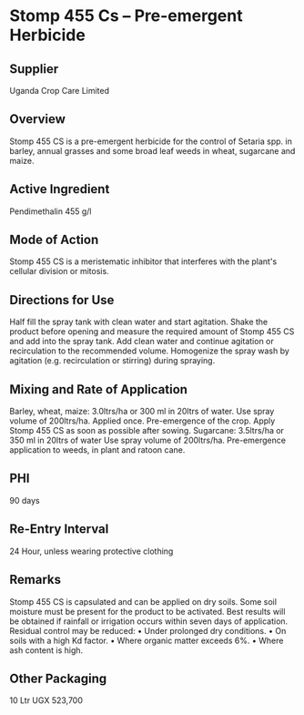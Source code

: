 # Stomp 455 Cs – Pre-emergent Herbicide

## Supplier
Uganda Crop Care Limited

## Overview
Stomp 455 CS is a pre-emergent herbicide for the control of Setaria spp. in barley, annual grasses and some broad leaf weeds in wheat, sugarcane and maize.

## Active Ingredient
Pendimethalin 455 g/l

## Mode of Action
Stomp 455 CS is a meristematic inhibitor that interferes with the plant's cellular division or mitosis.

## Directions for Use
Half fill the spray tank with clean water and start agitation.
Shake the product before opening and measure the required amount of Stomp 455 CS and add into the spray tank. Add clean water and continue agitation or recirculation to the recommended volume.
Homogenize the spray wash by agitation (e.g. recirculation or stirring) during spraying.

## Mixing and Rate of Application
Barley, wheat, maize: 3.0ltrs/ha or 300 ml in 20ltrs of water. Use spray volume of 200ltrs/ha. Applied once. Pre-emergence of the crop. Apply Stomp 455 CS as soon as possible after sowing.
Sugarcane: 3.5ltrs/ha or 350 ml in 20ltrs of water Use spray volume of 200ltrs/ha. Pre-emergence application to weeds, in plant and ratoon cane.

## PHI
90 days

## Re-Entry Interval
24 Hour, unless wearing protective clothing

## Remarks
Stomp 455 CS is capsulated and can be applied on dry soils. Some soil moisture must be present for the product to be activated. Best results will be obtained if rainfall or irrigation occurs within seven days of application.
Residual control may be reduced:
• Under prolonged dry conditions.
• On soils with a high Kd factor.
• Where organic matter exceeds 6%.
• Where ash content is high.

## Other Packaging
10 Ltr UGX 523,700

